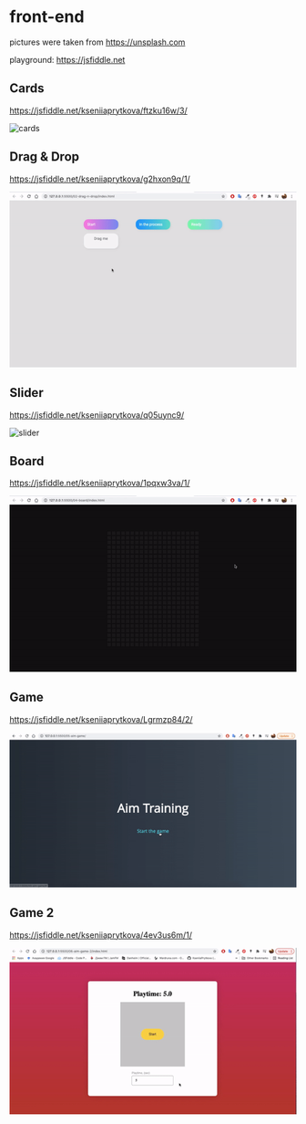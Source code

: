 # front-end

pictures were taken from https://unsplash.com

playground: https://jsfiddle.net

## Cards
https://jsfiddle.net/kseniiaprytkova/ftzku16w/3/

![cards](src/cards.gif)

##  Drag & Drop
https://jsfiddle.net/kseniiaprytkova/g2hxon9q/1/

![drag-n-drop](src/drag-n-drop.gif)

##  Slider
https://jsfiddle.net/kseniiaprytkova/q05uync9/

![slider](src/slider.gif)

##  Board
https://jsfiddle.net/kseniiaprytkova/1pqxw3va/1/

![board](src/board.gif)

##  Game
https://jsfiddle.net/kseniiaprytkova/Lgrmzp84/2/

![game](src/game.gif)

##  Game 2
https://jsfiddle.net/kseniiaprytkova/4ev3us6m/1/

![game_2](src/game_2.gif)
